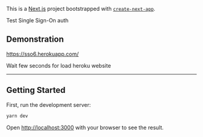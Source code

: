 This is a [Next.js](https://nextjs.org/) project bootstrapped with [`create-next-app`](https://github.com/vercel/next.js/tree/canary/packages/create-next-app).

Test Single Sign-On auth

## Demonstration

https://sso6.herokuapp.com/

Wait few seconds for load heroku website

---

## Getting Started

First, run the development server:

```bash
yarn dev
```

Open [http://localhost:3000](http://localhost:3000) with your browser to see the result.
